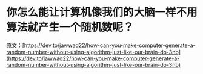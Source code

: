 # 你怎么能让计算机像我们的大脑一样不用算法就产生一个随机数呢？

原文：[https://dev.to/jawwad22/how-can-you-make-computer-generate-a-random-number-without-using-algorithm-just-like-our-brain-do-3nb](https://dev.to/jawwad22/how-can-you-make-computer-generate-a-random-number-without-using-algorithm-just-like-our-brain-do-3nb)